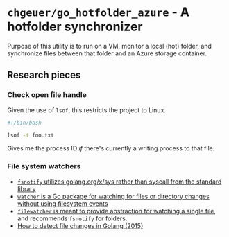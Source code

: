 
# `chgeuer/go_hotfolder_azure` - A hotfolder synchronizer

Purpose of this utility is to run on a VM, monitor a local (hot) folder, and synchronize files between that folder and an Azure storage container.

## Research pieces

### Check open file handle

Given the use of `lsof`, this restricts the project to Linux. 

```bash
#!/bin/bash

lsof -t foo.txt
```

Gives me the process ID *if* there's currently a writing process to that file.

### File system watchers

- [`fsnotify` utilizes golang.org/x/sys rather than syscall from the standard library](https://github.com/fsnotify/fsnotify)
- [`watcher` is a Go package for watching for files or directory changes without using filesystem events](https://github.com/radovskyb/watcher)
- [`filewatcher` is meant to provide abstraction for watching a single file](https://godoc.org/github.com/johnsiilver/golib/filewatcher), and recommends `fsnotify` for folders. 
- [How to detect file changes in Golang (2015)](https://medium.com/@skdomino/watch-this-file-watching-in-go-5b5a247cf71f)
